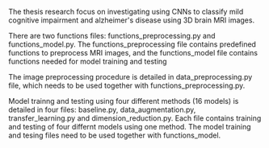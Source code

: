 The thesis research focus on investigating using CNNs to classify mild cognitive impairment and alzheimer's disease using 3D brain MRI images. 

There are two functions files: functions_preprocessing.py and functions_model.py. 
The functions_preprocessing file contains predefined functions to preprocess MRI images, and the functions_model file contains functions needed for model training and testing

The image preprocessing procedure is detailed in data_preprocessing.py file, which needs to be used together with functions_preprocessing.py.

Model trainng and testing using four different methods (16 models) is detailed in four files: baseline.py, data_augmentation.py, transfer_learning.py and dimension_reduction.py. Each file contains training and testing of four differnt models using one method. The model training and tesing files need to be used together with functions_model.
